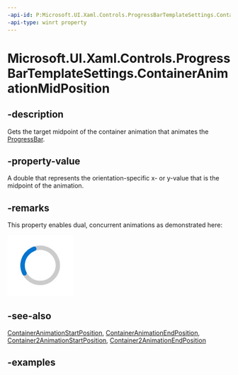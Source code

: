 ```yaml
---
-api-id: P:Microsoft.UI.Xaml.Controls.ProgressBarTemplateSettings.ContainerAnimationMidPosition
-api-type: winrt property
---
```


# Microsoft.UI.Xaml.Controls.ProgressBarTemplateSettings.ContainerAnimationMidPosition

<!--
public double ContainerAnimationMidPosition { get; }
-->

## -description

Gets the target midpoint of the container animation that animates the [ProgressBar](progressbar.md).

## -property-value

A double that represents the orientation-specific x- or y-value that is the midpoint of the animation.

## -remarks

This property enables dual, concurrent animations as demonstrated here:

![ProgressRing with dual animations](./images/progressring.gif)

## -see-also

[ContainerAnimationStartPosition](progressbartemplatesettings_containeranimationstartposition.md), [ContainerAnimationEndPosition](progressbartemplatesettings_containeranimationendposition.md), [Container2AnimationStartPosition](progressbartemplatesettings_container2animationstartposition.md), [Container2AnimationEndPosition](progressbartemplatesettings_container2animationendposition.md)

## -examples
